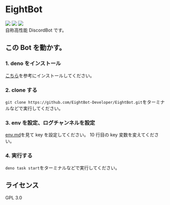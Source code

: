 # EightBot

<img src="https://discord.com/api/guilds/980051727820664832/embed.png"/> <img src="https://img.shields.io/badge/Deno- 1.x -black"/> <img src="https://img.shields.io/badge/EightBot-v2.3.0%20beta-blue"/><br>
自称高性能 DiscordBot です。<br>

## この Bot を動かす。

### 1. deno をインストール

[こちら](https://deno.land/manual/getting_started/installation)を参考にインストールしてください。

### 2. clone する

`git clone https://github.com/EightBot-Developer/EightBot.git`をターミナルなどで実行してください。

### 3. env を設定、ログチャンネルを設定

[env.md](https://github.com/EightBot-Developer/EightBot/blob/main/src/secret/README.md)を見て key を設定してください。
10 行目の key 変数を変えてください。

### 4. 実行する

`deno task start`をターミナルなどで実行してください。

## ライセンス

GPL 3.0
